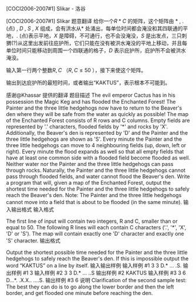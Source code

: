 



[COCI2006-2007#1] Slikar - 洛谷














[COCI2006-2007#1] Slikar
题意翻译
给你一个$R*C$ 的矩阵，这个矩阵由 $*$  , $.$ (点) , $D$  , $S$  , $X$ 组成，会有洪水从$*$ 处涌出，每单位时间都会淹没和其四联通的平地，$.$ (点)表示平地，$X$ 是障碍，不可通行，也不会没淹没，$S$ 是出发点，三只刺猬(?)从这里出发前往庇护所，它们只能在没有被洪水淹没的平地上移动，并且每单位时间只能移动到周围一个四联通的格子，$D$ 表示庇护所，庇护所不会被洪水淹没。

输入第一行两个整数$R,C$ （$R,C\leq 50$ ），接下来使这个矩阵。

输出到达庇护所的最短时间，或者输出“KAKTUS”，表示根本不可能到。

感谢@Khassar 提供的翻译
题目描述
The evil emperor Cactus has in his possession the Magic Keg and has flooded the Enchanted Forest! The Painter and the three little hedgehogs now have to return to the Beaver's den where they will be safe from the water as quickly as possible!
The map of the Enchanted Forest consists of R rows and C columns. Empty fields are represented by '.' characters, flooded fields by '*' and rocks by 'X'. Additionally, the Beaver's den is represented by 'D' and the Painter and the three little hedgehogs are shown as 'S'.
Every minute the Painter and the three little hedgehogs can move to 4 neighbouring fields (up, down, left or right). Every minute the flood expands as well so that all empty fields that have at least one common side with a flooded field become flooded as well. Neither water nor the Painter and the three little hedgehogs can pass through rocks. Naturally, the Painter and the three little hedgehogs cannot pass through flooded fields, and water cannot flood the Beaver's den.
Write a program that will, given a map of the Enchanted Forest, output the shortest time needed for the Painter and the three little hedgehogs to safely reach the Beaver's den.
Note: The Painter and the three little hedgehogs cannot move into a field that is about to be flooded (in the same minute).
输入输出格式
输入格式

The first line of input will contain two integers, R and C, smaller than or equal to 50.
The following R lines will each contain C characters ('.', '*', 'X', 'D' or 'S'). The map will contain exactly one 'D' character and exactly one 'S' character.
输出格式

Output the shortest possible time needed for the Painter and the three little hedgehogs to safely reach the Beaver's den. If this is impossible output the word “KAKTUS” on a line by itself.
输入输出样例
输入样例 #1
3 3
D.*
...
.S.
输出样例 #1
3
输入样例 #2
3 3
D.*
...
..S
输出样例 #2
KAKTUS
输入样例 #3
3 6
D...*.
.X.X..
....S.
输出样例 #3
6
说明
Clarification of the second sample test: The best they can do is to go along the lower border and then the left border, and get flooded one minute before reaching the den.






